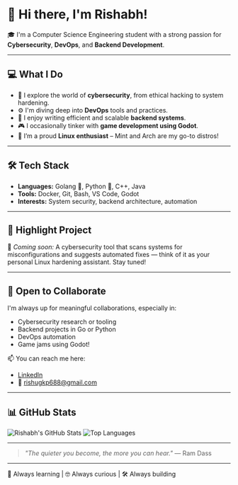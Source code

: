 # 👋 Hi there, I'm Rishabh!

🎓 I'm a Computer Science Engineering student with a strong passion for **Cybersecurity**, **DevOps**, and **Backend Development**.

---

## 💻 What I Do

- 🔐 I explore the world of **cybersecurity**, from ethical hacking to system hardening.
- ⚙️ I'm diving deep into **DevOps** tools and practices.
- 🧠 I enjoy writing efficient and scalable **backend systems**.
- 🎮 I occasionally tinker with **game development using Godot**.
- 🐧 I’m a proud **Linux enthusiast** – Mint and Arch are my go-to distros!

---

## 🛠️ Tech Stack

- **Languages:** Golang 💙, Python 🐍, C++, Java
- **Tools:** Docker, Git, Bash, VS Code, Godot
- **Interests:** System security, backend architecture, automation

---

## 🚀 Highlight Project

🔧 *Coming soon:* A cybersecurity tool that scans systems for misconfigurations and suggests automated fixes — think of it as your personal Linux hardening assistant. Stay tuned!

---

## 🤝 Open to Collaborate

I'm always up for meaningful collaborations, especially in:
- Cybersecurity research or tooling
- Backend projects in Go or Python
- DevOps automation
- Game jams using Godot!

📫 You can reach me here:
- [LinkedIn](https://www.linkedin.com/in/rishabh-singh-cse/)
- 📧 rishugkp688@gmail.com

---

## 📊 GitHub Stats

![Rishabh's GitHub Stats](https://github-readme-stats.vercel.app/api?username=your-github-username&show_icons=true&theme=radical)
![Top Languages](https://github-readme-stats.vercel.app/api/top-langs/?username=your-github-username&layout=compact&theme=radical)

---

> *"The quieter you become, the more you can hear."* — Ram Dass

---

🧠 Always learning | 🤓 Always curious | 🛠️ Always building
